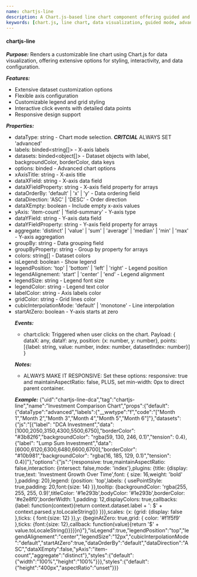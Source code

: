 ```yaml
---
name: chartjs-line
description: A Chart.js-based line chart component offering guided and advanced modes for customizable data visualization with extensive styling and interactivity options.
keywords: [chart.js, line chart, data visualization, guided mode, advanced mode, dataset customization, x-axis labels, y-axis aggregation, chart options, legend configuration, event handling]
---
```


#### chartjs-line

***Purpose:***
Renders a customizable line chart using Chart.js for data visualization, offering extensive options for styling, interactivity, and data configuration.

***Features:***
- Extensive dataset customization options
- Flexible axis configuration
- Customizable legend and grid styling
- Interactive click events with detailed data points
- Responsive design support

***Properties:***
- dataType: string - Chart mode selection. ***CRITCIAL*** ALWAYS SET 'advanced'
- labels: binded<string[]> - X-axis labels
- datasets: binded<object[]> - Dataset objects with label, backgroundColor, borderColor, data keys
- options: binded<object> - Advanced chart options
- xAxisTitle: string - X-axis title
- dataXField: string - X-axis data field
- dataXFieldProperty: string - X-axis field property for arrays
- dataOrderBy: 'default' | 'x' | 'y' - Data ordering field
- dataDirection: 'ASC' | 'DESC' - Order direction
- dataXEmpty: boolean - Include empty x-axis values
- yAxis: 'item-count' | 'field-summary' - Y-axis type
- dataYField: string - Y-axis data field
- dataYFieldProperty: string - Y-axis field property for arrays
- aggregate: 'distinct' | 'value' | 'sum' | 'average' | 'median' | 'min' | 'max' - Y-axis aggregation
- groupBy: string - Data grouping field
- groupByProperty: string - Group by property for arrays
- colors: string[] - Dataset colors
- isLegend: boolean - Show legend
- legendPosition: 'top' | 'bottom' | 'left' | 'right' - Legend position
- legendAlignement: 'start' | 'center' | 'end' - Legend alignment
- legendSize: string - Legend font size
- legendColor: string - Legend text color
- labelColor: string - Axis labels color
- gridColor: string - Grid lines color
- cubicInterpolationMode: 'default' | 'monotone' - Line interpolation
- startAtZero: boolean - Y-axis starts at zero

***Events:***
- chart:click: Triggered when user clicks on the chart. Payload: {
    dataX: any,
    dataY: any,
    position: {x: number, y: number},
    points:[{label: string, value: number, index: number, datasetIndex: number}]
  }

***Notes:***
- ALWAYS MAKE IT RESPONSIVE: Set these options: responsive: true and maintainAspectRatio: false, PLUS, set min-width: 0px to direct parent container.

***Example:***
<elements>
{"uid":"chartjs-line-dca","tag":"chartjs-line","name":"Investment Comparison Chart","props":{"default":{"dataType":"advanced","labels":{"__wwtype":"f","code":"[\"Month 1\",\"Month 2\",\"Month 3\",\"Month 4\",\"Month 5\",\"Month 6\"]"},"datasets":{"js":"[{\"label\": \"DCA Investment\",\"data\":[1000,2050,3150,4300,5500,6750],\"borderColor\": \"#3b82f6\",\"backgroundColor\": \"rgba(59, 130, 246, 0.1)\",\"tension\": 0.4},{\"label\": \"Lump Sum Investment\",\"data\":[6000,6120,6300,6480,6600,6700],\"borderColor\": \"#10b981\",\"backgroundColor\": \"rgba(16, 185, 129, 0.1)\",\"tension\": 0.4}]"},"options":{"js":"{responsive: true,maintainAspectRatio: false,interaction: {intersect: false,mode: 'index'},plugins: {title: {display: true,text: 'Investment Growth Over Time',font: {  size: 16,weight: 'bold'  },padding: 20},legend: {position: 'top',labels: {  usePointStyle: true,padding: 20,font:{size: 14}  }},tooltip: {backgroundColor: 'rgba(255, 255, 255, 0.9)',titleColor: '#1e293b',bodyColor: '#1e293b',borderColor: '#e2e8f0',borderWidth: 1,padding: 12,displayColors: true,callbacks: {label: function(context){return context.dataset.label + ': $' + context.parsed.y.toLocaleString()}  }}},scales: {x: {grid: {display: false  },ticks: {  font:{size: 12}  }},y: {beginAtZero: true,grid: {  color: '#f1f5f9'  },ticks: {font:{size: 12},callback: function(value){return '$' + value.toLocaleString()}}}}n}"},"isLegend":true,"legendPosition":"top","legendAlignement":"center","legendSize":"12px","cubicInterpolationMode":"default","startAtZero":true,"dataOrderBy":"default","dataDirection":"ASC","dataXEmpty":false,"yAxis":"item-count","aggregate":"distinct"},"styles":{"default":{"width":"100%","height":"100%"}}},"styles":{"default":{"height":"400px","aspectRatio":"unset"}}}
</elements>